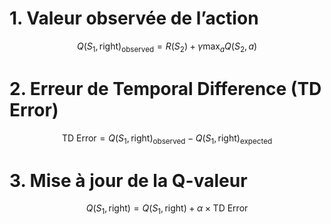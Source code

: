# 1. Valeur observée de l’action

$$
Q(S_1, \text{right})_{\text{observed}} = R(S_2) + \gamma \max_{a} Q(S_2, a)
$$



# 2. Erreur de Temporal Difference (TD Error)

$$
\text{TD Error} = Q(S_1, \text{right})_{\text{observed}} - Q(S_1, \text{right})_{\text{expected}}
$$


# 3. Mise à jour de la Q-valeur
$$
Q(S_1, \text{right}) = Q(S_1, \text{right}) + \alpha \times \text{TD Error}
$$

